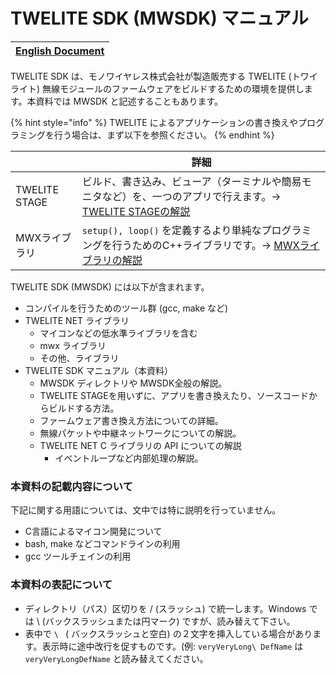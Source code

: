 # TWELITE SDK (MWSDK) マニュアル

| [English Document](https://sdk.twelite.info/v/en/) |
| -------------------------------------------------: |



TWELITE SDK は、モノワイヤレス株式会社が製造販売する TWELITE (トワイライト) 無線モジュールのファームウェアをビルドするための環境を提供します。本資料では MWSDK と記述することもあります。

{% hint style="info" %}
TWELITE によるアプリケーションの書き換えやプログラミングを行う場合は、まず以下を参照ください。
{% endhint %}

|               | 詳細                                                                                                                                    |
| ------------- | ------------------------------------------------------------------------------------------------------------------------------------- |
| TWELITE STAGE | ビルド、書き込み、ビューア（ターミナルや簡易モニタなど）を、一つのアプリで行えます。→ <a href="https://mono-wireless.com/jp/products/stage/">TWELITE STAGEの解説</a> |
| MWXライブラリ      | `setup(), loop()` を定義するより単純なプログラミングを行うためのC++ライブラリです。→ <a href="https://mwx.twelite.info">MWXライブラリの解説</a>     |



TWELITE SDK (MWSDK) には以下が含まれます。

* コンパイルを行うためのツール群 (gcc, make など)
* TWELITE NET ライブラリ
  * マイコンなどの低水準ライブラリを含む
  * mwx ライブラリ
  * その他、ライブラリ
* TWELITE SDK マニュアル（本資料）
  * MWSDK ディレクトリや MWSDK全般の解説。
  * TWELITE STAGEを用いずに、アプリを書き換えたり、ソースコードからビルドする方法。
  * ファームウェア書き換え方法についての詳細。
  * 無線パケットや中継ネットワークについての解説。
  * TWELITE NET C ライブラリの API についての解説 
    * イベントループなど内部処理の解説。



### 本資料の記載内容について

下記に関する用語については、文中では特に説明を行っていません。

* C言語によるマイコン開発について
* bash, make などコマンドラインの利用
* gcc ツールチェインの利用



### 本資料の表記について

* ディレクトリ（パス）区切りを / (スラッシュ) で統一します。Windows では \ (バックスラッシュまたは円マーク) ですが、読み替えて下さい。
* 表中で `\ ` ( バックスラッシュと空白) の２文字を挿入している場合があります。表示時に途中改行を促すものです。(例: `veryVeryLong\ DefName` は `veryVeryLongDefName`  と読み替えてください。

